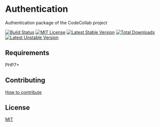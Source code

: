 # Authentication

Authentication package of the CodeCollab project

[![Build Status](https://travis-ci.org/CodeCollab/Authentication.svg?branch=master)](https://travis-ci.org/CodeCollab/Authentication) [![MIT License](https://img.shields.io/badge/license-MIT-blue.svg)](mit) [![Latest Stable Version](https://poser.pugx.org/codecollab/authentication/v/stable)](https://packagist.org/packages/codecollab/authentication) [![Total Downloads](https://poser.pugx.org/codecollab/authentication/downloads)](https://packagist.org/packages/codecollab/authentication) [![Latest Unstable Version](https://poser.pugx.org/codecollab/authentication/v/unstable)](https://packagist.org/packages/codecollab/authentication)

## Requirements

PHP7+

## Contributing

[How to contribute][contributing]

## License

[MIT][mit]

[contributing]: https://github.com/CodeCollab/Authentication/blob/master/CONTRIBUTING.md
[mit]: http://spdx.org/licenses/MIT
